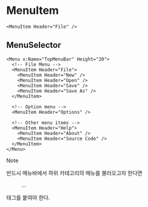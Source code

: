 # MenuItem
```xaml
<MenuItem Header="File" />
```

## MenuSelector
```xaml
<Menu x:Name="TopMenuBar" Height="20">
  <!-- File Menu -->
  <MenuItem Header="File">
    <MenuItem Header="New" />
    <MenuItem Header="Open" />
    <MenuItem Header="Save" />
    <MenuItem Header="Save As" />
  </MenuItem>

  <!-- Option menu -->
  <MenuItem Header="Options" />

  <!-- Other menu items -->
  <MenuItem Header="Help">
    <MenuItem Header="About" />
    <MenuItem Header="Source Code" />
  </MenuItem>
</Menu>
```

> [!NOTE]
> 반드시 메뉴바에서 하위 카테고리의 메뉴를 불러오고자 한다면 <Menu>...</Menu> 태그를 붙여야 한다.